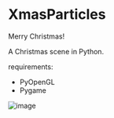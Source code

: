 # XmasParticles
Merry Christmas!

A Christmas scene in Python.

requirements:
- PyOpenGL
- Pygame


![image](https://github.com/user-attachments/assets/d0c42436-68a3-493d-8dab-953491714f35)
